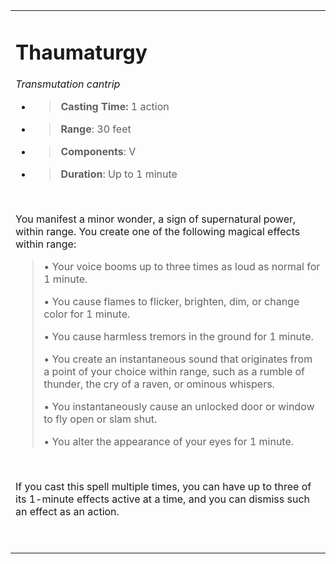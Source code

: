 <table><tbody><tr class="odd"><td><h1 id="thaumaturgy"><strong>Thaumaturgy</strong></h1><p><em>Transmutation cantrip</em></p><ul><li><blockquote><p><strong>Casting Time:</strong> 1 action</p></blockquote></li><li><blockquote><p><strong>Range</strong>: 30 feet</p></blockquote></li><li><blockquote><p><strong>Components</strong>: V</p></blockquote></li><li><blockquote><p><strong>Duration</strong>: Up to 1 minute</p></blockquote></li></ul><p> </p><p>You manifest a minor wonder, a sign of supernatural power, within range. You create one of the following magical effects within range:</p><blockquote><p>• Your voice booms up to three times as loud as normal for 1 minute.</p><p>• You cause flames to flicker, brighten, dim, or change color for 1 minute.</p><p>• You cause harmless tremors in the ground for 1 minute.</p><p>• You create an instantaneous sound that originates from a point of your choice within range, such as a rumble of thunder, the cry of a raven, or ominous whispers.</p><p>• You instantaneously cause an unlocked door or window to fly open or slam shut.</p><p>• You alter the appearance of your eyes for 1 minute.</p></blockquote><p> </p><p>If you cast this spell multiple times, you can have up to three of its 1-minute effects active at a time, and you can dismiss such an effect as an action.</p><p> </p></td></tr></tbody></table>

